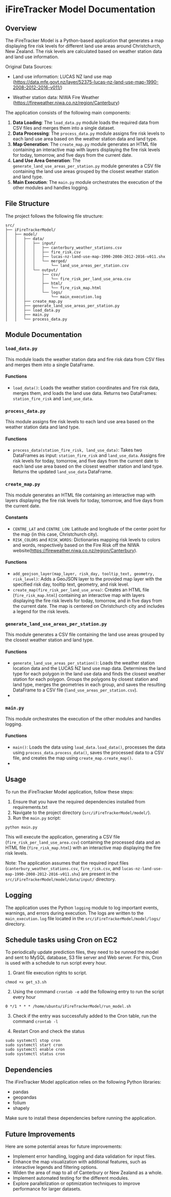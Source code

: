 # iFireTracker Model Documentation

## Overview

The iFireTracker Model is a Python-based application that generates a map displaying fire risk levels for different land use areas around Christchurch, New Zealand. The risk levels are calculated based on weather station data and land use information.

Original Data Sources:
- Land use information: LUCAS NZ land use map (https://data.mfe.govt.nz/layer/52375-lucas-nz-land-use-map-1990-2008-2012-2016-v011/)

- Weather station data: NIWA Fire Weather (https://fireweather.niwa.co.nz/region/Canterbury)

The application consists of the following main components:

1. **Data Loading**: The `load_data.py` module loads the required data from CSV files and merges them into a single dataset.
2. **Data Processing**: The `process_data.py` module assigns fire risk levels to each land use area based on the weather station data and land type.
3. **Map Generation**: The `create_map.py` module generates an HTML file containing an interactive map with layers displaying the fire risk levels for today, tomorrow, and five days from the current date.
4. **Land Use Area Generation**: The `generate_land_use_areas_per_station.py` module generates a CSV file containing the land use areas grouped by the closest weather station and land type.
5. **Main Execution**: The `main.py` module orchestrates the execution of the other modules and handles logging.


## File Structure

The project follows the following file structure:

```
src/
├── iFireTrackerModel/
│   ├── model/
│   │   ├── data/
│   │   │   ├── input/
│   │   │   │   ├── canterbury_weather_stations.csv
│   │   │   │   ├── fire_risk.csv
│   │   │   │   ├── lucas-nz-land-use-map-1990-2008-2012-2016-v011.shx
│   │   │   │   └── merged/
│   │   │   │       └── land_use_areas_per_station.csv
│   │   │   └── output/
│   │   │       ├── csv/
│   │   │       │   └── fire_risk_per_land_use_area.csv
│   │   │       ├── html/
│   │   │       │   └── fire_risk_map.html
│   │   │       └── logs/
│   │   │           └── main_execution.log
│   │   ├── create_map.py
│   │   ├── generate_land_use_areas_per_station.py
│   │   ├── load_data.py
│   │   ├── main.py
│   │   └── process_data.py
```

## Module Documentation

### `load_data.py`

This module loads the weather station data and fire risk data from CSV files and merges them into a single DataFrame.

#### Functions

- `load_data()`: Loads the weather station coordinates and fire risk data, merges them, and loads the land use data. Returns two DataFrames: `station_fire_risk` and `land_use_data`.

### `process_data.py`

This module assigns fire risk levels to each land use area based on the weather station data and land type.

#### Functions

- `process_data(station_fire_risk, land_use_data)`: Takes two DataFrames as input: `station_fire_risk` and `land_use_data`. Assigns fire risk levels for today, tomorrow, and five days from the current date to each land use area based on the closest weather station and land type. Returns the updated `land_use_data` DataFrame.

### `create_map.py`

This module generates an HTML file containing an interactive map with layers displaying the fire risk levels for today, tomorrow, and five days from the current date.

#### Constants

- `CENTRE_LAT` and `CENTRE_LON`: Latitude and longitude of the center point for the map (in this case, Christchurch city).
- `RISK_COLORS` and `RISK_WORDS`: Dictionaries mapping risk levels to colors and words, respectively based on the Fire Risk off the NIWA website(https://fireweather.niwa.co.nz/region/Canterbury).

#### Functions

- `add_geojson_layer(map_layer, risk_day, tooltip_text, geometry, risk_level)`: Adds a GeoJSON layer to the provided map layer with the specified risk day, tooltip text, geometry, and risk level.
- `create_map(fire_risk_per_land_use_area)`: Creates an HTML file (`fire_risk_map.html`) containing an interactive map with layers displaying the fire risk levels for today, tomorrow, and in five days from the current date. The map is centered on Christchurch city and includes a legend for the risk levels.

### `generate_land_use_areas_per_station.py`

This module generates a CSV file containing the land use areas grouped by the closest weather station and land type.

#### Functions

- `generate_land_use_areas_per_station()`: Loads the weather station location data and the LUCAS NZ land use map data. Determines the land type for each polygon in the land use data and finds the closest weather station for each polygon. Groups the polygons by closest station and land type, merges the geometries in each group, and saves the resulting DataFrame to a CSV file (`land_use_areas_per_station.csv`).
- 

### `main.py`

This module orchestrates the execution of the other modules and handles logging.


#### Functions

- `main()`: Loads the data using `load_data.load_data()`, processes the data using `process_data.process_data()`, saves the processed data to a CSV file, and creates the map using `create_map.create_map()`.
- 

## Usage

To run the iFireTracker Model application, follow these steps:

1. Ensure that you have the required dependencies installed from requirements.txt
2. Navigate to the project directory (`src/iFireTrackerModel/model/`).
3. Run the `main.py` script:

```
python main.py
```

This will execute the application, generating a CSV file (`fire_risk_per_land_use_area.csv`) containing the processed data and an HTML file (`fire_risk_map.html`) with an interactive map displaying the fire risk levels.

Note: The application assumes that the required input files (`canterbury_weather_stations.csv`, `fire_risk.csv`, and `lucas-nz-land-use-map-1990-2008-2012-2016-v011.shx`) are present in the `src/iFireTrackerModel/model/data/input/` directory.


## Logging

The application uses the Python `logging` module to log important events, warnings, and errors during execution. The logs are written to the `main_execution.log` file located in the `src/iFireTrackerModel/model/logs/` directory.


## Schedule tasks using Cron on EC2

To periodically update prediction files, they need to be runned the model and sent to MySQL database, S3 file server and Web server. For this, Cron is used with a schedule to run script every hour.

1. Grant file execution rights to script.

`chmod +x get_s3.sh`

2. Using the command `crontab -e` add the following entry to run the script every hour

`0 */1 * * * /home/ubuntu/iFireTrackerModel/run_model.sh`

3. Check if the entry was successfully added to the Cron table, run the command `crontab -l`

4. Restart Cron and check the status

```
sudo systemctl stop cron
sudo systemctl start cron
sudo systemctl enable cron
sudo systemctl status cron
```

## Dependencies

The iFireTracker Model application relies on the following Python libraries:

- pandas
- geopandas
- folium
- shapely

Make sure to install these dependencies before running the application.

## Future Improvements

Here are some potential areas for future improvements:

- Implement error handling, logging and data validation for input files.
- Enhance the map visualization with additional features, such as interactive legends and filtering options.
- Widen the area of map to all of Canterbury or New Zealand as a whole.
- Implement automated testing for the different modules.
- Explore parallelization or optimization techniques to improve performance for larger datasets.